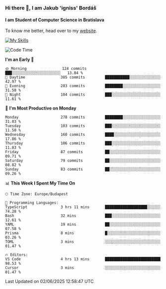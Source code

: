 ### Hi there 👋, I am Jakub 'igniss' Bordáš

#### I am Student of Computer Science in Bratislava
To know me better, head over to my [website](https://bordas.sk).

[![My Skills](https://skillicons.dev/icons?i=js,typescript,html,css,figma,svelte,vue,next,postgresql,nest,express,nodejs)](https://bordas.sk)


<!--START_SECTION:waka-->
![Code Time](http://img.shields.io/badge/Code%20Time-1%2C920%20hrs%2056%20mins-blue)

**I'm an Early 🐤** 

```text
🌞 Morning                124 commits         ███░░░░░░░░░░░░░░░░░░░░░░   13.84 % 
🌆 Daytime                385 commits         ███████████░░░░░░░░░░░░░░   42.97 % 
🌃 Evening                283 commits         ████████░░░░░░░░░░░░░░░░░   31.58 % 
🌙 Night                  104 commits         ███░░░░░░░░░░░░░░░░░░░░░░   11.61 % 
```
📅 **I'm Most Productive on Monday** 

```text
Monday                   278 commits         ████████░░░░░░░░░░░░░░░░░   31.03 % 
Tuesday                  103 commits         ███░░░░░░░░░░░░░░░░░░░░░░   11.50 % 
Wednesday                160 commits         ████░░░░░░░░░░░░░░░░░░░░░   17.86 % 
Thursday                 106 commits         ███░░░░░░░░░░░░░░░░░░░░░░   11.83 % 
Friday                   87 commits          ██░░░░░░░░░░░░░░░░░░░░░░░   09.71 % 
Saturday                 79 commits          ██░░░░░░░░░░░░░░░░░░░░░░░   08.82 % 
Sunday                   83 commits          ██░░░░░░░░░░░░░░░░░░░░░░░   09.26 % 
```


📊 **This Week I Spent My Time On** 

```text
🕑︎ Time Zone: Europe/Budapest

💬 Programming Languages: 
TypeScript               3 hrs 11 mins       ███████████████████░░░░░░   74.28 % 
Bash                     32 mins             ███░░░░░░░░░░░░░░░░░░░░░░   12.61 % 
YAML                     19 mins             ██░░░░░░░░░░░░░░░░░░░░░░░   07.58 % 
Prisma                   8 mins              █░░░░░░░░░░░░░░░░░░░░░░░░   03.26 % 
TOML                     3 mins              ░░░░░░░░░░░░░░░░░░░░░░░░░   01.47 % 

🔥 Editors: 
VS Code                  4 hrs 13 mins       █████████████████████████   98.53 % 
Cursor                   3 mins              ░░░░░░░░░░░░░░░░░░░░░░░░░   01.47 % 
```


 Last Updated on 02/06/2025 12:58:47 UTC
<!--END_SECTION:waka-->
